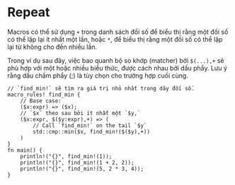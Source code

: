 # Repeat

Macros có thể sử dụng `+` trong danh sách đối số để biểu thị rằng một đối số có thể lặp lại ít nhất một lần,
hoặc `*`, để biểu thị rằng một đối số có thể lặp lại từ không cho đến nhiều lần.

Trong ví dụ sau đây, việc bao quanh bộ so khớp (matcher) bởi `$(...),+` sẽ phù hợp với
một hoặc nhiều biểu thức, được cách nhau bởi dấu phẩy.
Lưu ý rằng dấu chấm phẩy (;) là tùy chọn cho trường hợp cuối cùng.


```rust,editable
// `find_min!` sẽ tìm ra giá trị nhỏ nhất trong dãy đối số.
macro_rules! find_min {
    // Base case:
    ($x:expr) => ($x);
    // `$x` theo sau bởi ít nhất một `$y,`
    ($x:expr, $($y:expr),+) => (
        // Call `find_min!` on the tail `$y`
        std::cmp::min($x, find_min!($($y),+))
    )
}
fn main() {
    println!("{}", find_min!(1));
    println!("{}", find_min!(1 + 2, 2));
    println!("{}", find_min!(5, 2 * 3, 4));
}
```